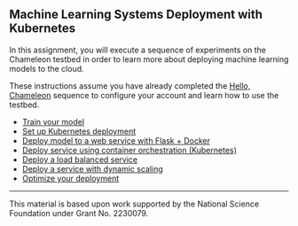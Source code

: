 ## Machine Learning Systems Deployment with Kubernetes

In this assignment, you will execute a sequence of experiments on the Chameleon testbed in order to learn more about deploying machine learning models to the cloud.

These instructions assume you have already completed the [Hello, Chameleon](https://teaching-on-testbeds.github.io/blog/hello-chameleon) sequence to configure your account and learn how to use the testbed.

* [Train your model](train_model/finetune_food_classification_model.ipynb)
* [Set up Kubernetes deployment](reserve_kvm/index.md)
* [Deploy model to a web service with Flask + Docker](deploy_app/index.md)
* [Deploy service using container orchestration (Kubernetes)](deploy_k8s/index.md)
* [Deploy a load balanced service](deploy_lb/index.md)
* [Deploy a service with dynamic scaling](deploy_hpa/index.md)
* [Optimize your deployment](challenge/index.md)


---

This material is based upon work supported by the National Science Foundation under Grant No. 2230079. 
